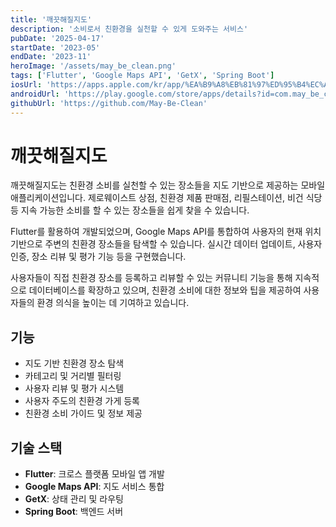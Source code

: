 ```yaml
---
title: '깨끗해질지도'
description: '소비로서 친환경을 실천할 수 있게 도와주는 서비스'
pubDate: '2025-04-17'
startDate: '2023-05'
endDate: '2023-11'
heroImage: '/assets/may_be_clean.png'
tags: ['Flutter', 'Google Maps API', 'GetX', 'Spring Boot']
iosUrl: 'https://apps.apple.com/kr/app/%EA%B9%A8%EB%81%97%ED%95%B4%EC%A7%88%EC%A7%80%EB%8F%84/id6449622294'
androidUrl: 'https://play.google.com/store/apps/details?id=com.may_be_clean.plant'
githubUrl: 'https://github.com/May-Be-Clean'
---
```


# 깨끗해질지도

깨끗해질지도는 친환경 소비를 실천할 수 있는 장소들을 지도 기반으로 제공하는 모바일 애플리케이션입니다.
제로웨이스트 상점, 친환경 제품 판매점, 리필스테이션, 비건 식당 등 지속 가능한 소비를 할 수 있는 장소들을 쉽게 찾을 수 있습니다.

Flutter를 활용하여 개발되었으며, Google Maps API를 통합하여 사용자의 현재 위치 기반으로 주변의 친환경 장소들을 탐색할 수 있습니다.
실시간 데이터 업데이트, 사용자 인증, 장소 리뷰 및 평가 기능 등을 구현했습니다.

사용자들이 직접 친환경 장소를 등록하고 리뷰할 수 있는 커뮤니티 기능을 통해 지속적으로 데이터베이스를 확장하고 있으며,
친환경 소비에 대한 정보와 팁을 제공하여 사용자들의 환경 의식을 높이는 데 기여하고 있습니다.

## 기능

- 지도 기반 친환경 장소 탐색
- 카테고리 및 거리별 필터링
- 사용자 리뷰 및 평가 시스템
- 사용자 주도의 친환경 가게 등록
- 친환경 소비 가이드 및 정보 제공

## 기술 스택

- **Flutter**: 크로스 플랫폼 모바일 앱 개발
- **Google Maps API**: 지도 서비스 통합
- **GetX**: 상태 관리 및 라우팅
- **Spring Boot**: 백엔드 서버

